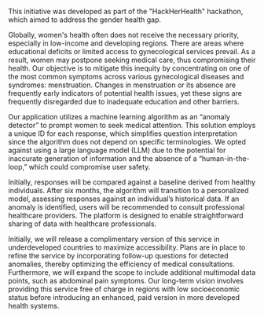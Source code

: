 This initiative was developed as part of the "HackHerHealth" hackathon, which aimed to address the gender health gap.

Globally, women's health often does not receive the necessary priority, especially in low-income and developing regions. There are areas where educational deficits or limited access to gynecological services prevail. As a result, women may postpone seeking medical care, thus compromising their health. Our objective is to mitigate this inequity by concentrating on one of the most common symptoms across various gynecological diseases and syndromes: menstruation. Changes in menstruation or its absence are frequently early indicators of potential health issues, yet these signs are frequently disregarded due to inadequate education and other barriers.

Our application utilizes a machine learning algorithm as an “anomaly detector” to prompt women to seek medical attention. This solution employs a unique ID for each response, which simplifies question interpretation since the algorithm does not depend on specific terminologies. We opted against using a large language model (LLM) due to the potential for inaccurate generation of information and the absence of a “human-in-the-loop,” which could compromise user safety.

Initially, responses will be compared against a baseline derived from healthy individuals. After six months, the algorithm will transition to a personalized model, assessing responses against an individual’s historical data. If an anomaly is identified, users will be recommended to consult professional healthcare providers. The platform is designed to enable straightforward sharing of data with healthcare professionals.

Initially, we will release a complimentary version of this service in underdeveloped countries to maximize accessibility. Plans are in place to refine the service by incorporating follow-up questions for detected anomalies, thereby optimizing the efficiency of medical consultations. Furthermore, we will expand the scope to include additional multimodal data points, such as abdominal pain symptoms. Our long-term vision involves providing this service free of charge in regions with low socioeconomic status before introducing an enhanced, paid version in more developed health systems.
